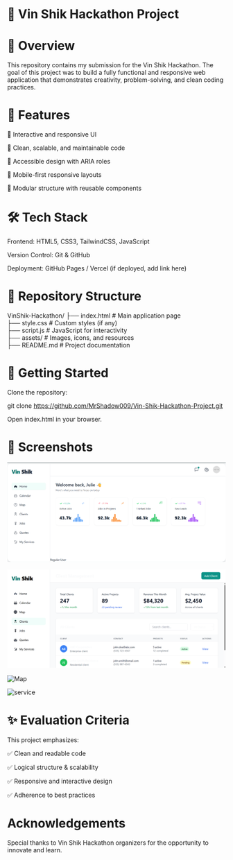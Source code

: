 # 🚀 Vin Shik Hackathon Project
# 📌 Overview

This repository contains my submission for the Vin Shik Hackathon.
The goal of this project was to build a fully functional and responsive web application that demonstrates creativity, problem-solving, and clean coding practices.

# 🎯 Features

🔹 Interactive and responsive UI

🔹 Clean, scalable, and maintainable code

🔹 Accessible design with ARIA roles

🔹 Mobile-first responsive layouts

🔹 Modular structure with reusable components

# 🛠️ Tech Stack

Frontend: HTML5, CSS3, TailwindCSS, JavaScript

Version Control: Git & GitHub

Deployment: GitHub Pages / Vercel (if deployed, add link here)

# 📂 Repository Structure
VinShik-Hackathon/
├── index.html       # Main application page  
├── style.css        # Custom styles (if any)  
├── script.js        # JavaScript for interactivity  
├── assets/          # Images, icons, and resources  
├── README.md        # Project documentation  

# 🚀 Getting Started

Clone the repository:

git clone https://github.com/MrShadow009/Vin-Shik-Hackathon-Project.git


Open index.html in your browser.

# 📸 Screenshots
![DashBoard](https://github.com/MrShadow009/Vin-Shik-Hackathon-Project/blob/main/assets/images/dashboard.png)


![client](https://github.com/MrShadow009/Vin-Shik-Hackathon-Project/blob/main/assets/images/client.png)


![Map]()

![service]()

	
	
# ✨ Evaluation Criteria

This project emphasizes:

✅ Clean and readable code

✅ Logical structure & scalability

✅ Responsive and interactive design

✅ Adherence to best practices

# Acknowledgements

Special thanks to Vin Shik Hackathon organizers for the opportunity to innovate and learn.
